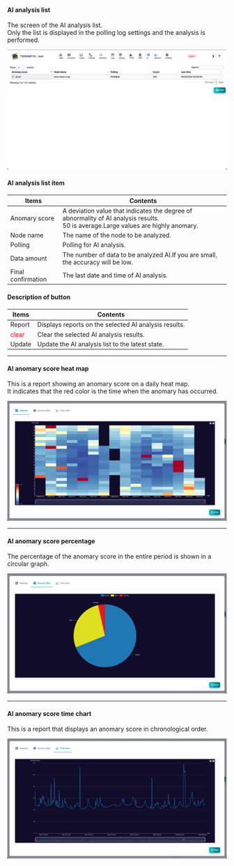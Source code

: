 #### AI analysis list

<div class="text-xl mb-2">
The screen of the AI analysis list.<br>
Only the list is displayed in the polling log settings and the analysis is performed.
</div>

![AI analysis screen](../../help/en/2023-12-03_05-57-36.png)

>>>
#### AI analysis list item

<div class="text-xl">

| Items | Contents |
| ---- | ---- |
| Anomary score | A deviation value that indicates the degree of abnormality of AI analysis results.<br> 50 is average.Large values are highly anomary.|
| Node name | The name of the node to be analyzed.|
| Polling | Polling for AI analysis.|
| Data amount | The number of data to be analyzed AI.If you are small, the accuracy will be low.|
| Final confirmation | The last date and time of AI analysis.|
</div>

>>>
#### Description of button

<div class="text-xl">

| Items | Contents |
| ---- | ---- |
| Report | Displays reports on the selected AI analysis results.|
| <Span style = "color: red;"> clear </span> | Clear the selected AI analysis results.|
| Update | Update the AI analysis list to the latest state.|
</div>


---
#### AI anomary score heat map

<div class="text-xl mb-2">
This is a report showing an anomary score on a daily heat map.<br>
It indicates that the red color is the time when the anomary has occurred.
</div>

![AI heat map](../../help/en/2023-12-03_06-01-04.png)

---
#### AI anomary score percentage

<div class="text-xl mb-2">
The percentage of the anomary score in the entire period is shown in a circular graph.
</div>

![AI anomary ratio](../../help/en/2023-12-03_06-03-43.png)

---
#### AI anomary score time chart

<div class="text-xl mb-2">
This is a report that displays an anomary score in chronological order.
</div>


![Time chart](../../help/en/2023-12-03_06-06-11.png)